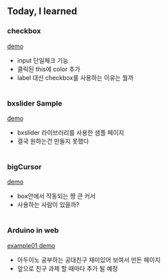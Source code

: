 ## Today, I learned

### checkbox
[demo](https://ppotatog.github.io/TIL/TIL/checkbox)

- input 단일체크 기능
- 클릭된 this에 color 추가
- label 대신 checkbox를 사용하는 이유는 뭘까
<br><br>
### bxslider Sample

[demo](https://ppotatog.github.io/TIL/bxsliderSample/)
- bxslider 라이브러리를 사용한 샘플 페이지
- 결국 원하는건 만들지 못했다
<br><br>
### bigCursor

[demo](https://ppotatog.github.io/TIL/bigCursor/)

- box안에서 작동되는 짱 큰 커서 
- 사용하는 사람이 있을까?
<br><br>
### Arduino in web

[example01 demo](https://ppotatog.github.io/TIL/Arduino/example01)

- 아두이노 공부하는 공대친구 재미있어 보여서 만든 페이지
- 앞으로 친구 과제 할 때마다 추가 될 예정
